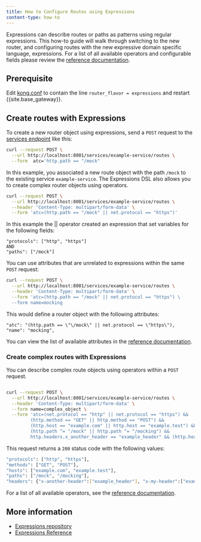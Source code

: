 ```yaml
---
title: How to Configure Routes using Expressions
content-type: how-to
---
```



Expressions can describe routes or paths as patterns using regular expressions. This how-to guide will walk through switching to the new router, and configuring routes with the new expressive domain specific language, expressions. For a list of all available operators and configurable fields please review the [reference documentation](/gateway/latest/reference/router-operators).

## Prerequisite

Edit [kong.conf](/gateway/latest/kong-production/kong-conf) to contain the line `router_flavor = expressions` and restart {{site.base_gateway}}.

## Create routes with Expressions

To create a new router object using expressions, send a `POST` request to the [services endpoint](/gateway/latest/admin-api/#update-route) like this: 
```sh
curl --request POST \
  --url http://localhost:8001/services/example-service/routes \
  --form  atc='http.path == "/mock"
```

In this example, you associated a new route object with the path `/mock` to the existing service `example-service`. The Expressions DSL also allows you to create complex router objects using operators.  

```sh
curl --request POST \
  --url http://localhost:8001/services/example-service/routes \
  --header 'Content-Type: multipart/form-data' \
  --form 'atc=(http.path == "/mock" || net.protocol == "https")'
```
In this example the || operator created an expression that set variables for the following fields: 

```
"protocols": ["http", "https"]
AND
"paths": ["/mock"]
```

You can use attributes that are unrelated to expressions within the same `POST` request:

```sh
curl --request POST \
  --url http://localhost:8001/services/example-service/routes \
  --header 'Content-Type: multipart/form-data' \
  --form 'atc=(http.path == "/mock" || net.protocol == "https") \
  --form name=mocking
```

This would define a router object with the following attributes:


```
"atc": "(http.path == \"\/mock\" || net.protocol == \"https\"),
"name": "mocking",

```
You can view the list of available attributes in the [reference documentation](/gateway/latest/admin-api/#request-body). 



### Create complex routes with Expressions

You can describe complex route objects using operators within a `POST` request. 

```sh

curl --request POST \
  --url http://localhost:8001/services/example-service/routes \
  --header 'Content-Type: multipart/form-data' \
  --form name=complex_object \
  --form 'atc=(net.protocol == "http" || net.protocol == "https") &&
         (http.method == "GET" || http.method == "POST") &&
         (http.host == "example.com" || http.host == "example.test") &&
         (http.path ^= "/mock" || http.path ^= "/mocking") &&
         http.headers.x_another_header == "example_header" && (http.headers.x_my_header == "example" || http.headers.x_my_header == "example2")'
```

This request returns a `200` status code with the following values: 

```sh
"protocols": ["http", "https"],
"methods": ["GET", "POST"],
"hosts": ["example.com", "example.test"],
"paths": ["/mock", "/mocking"],
"headers": {"x-another-header":["example_header"], "x-my-header":["example", "example2"]},
```

For a list of all available operators, see the [reference documentation](/gateway/latest/reference/router-operators/).


## More information

* [Expressions repository](https://github.com/Kong/atc-router#table-of-contents)
* [Expressions Reference](/gateway/latest/reference/router-operators)